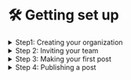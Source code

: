 # 🛠 Getting set up

<details>

<summary>Step1: Creating your organization</summary>

install Node.js and npm on Debian 9: &#x20;

`sudo apt-get update`\
`sudo apt-get install nodejs` \
`sudo apt-get install npm`

</details>



<details>

<summary>Step 2: Inviting your team</summary>



</details>

<details>

<summary>Step 3: Making your first post</summary>



</details>

<details>

<summary>Step 4: Publishing a post</summary>



</details>
